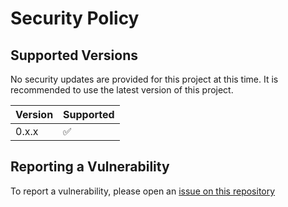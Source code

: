 # Security Policy

## Supported Versions

No security updates are provided for this project at this time.
It is recommended to use the latest version of this project.

| Version | Supported          |
| ------- | ------------------ |
| 0.x.x   | :white_check_mark: |

## Reporting a Vulnerability

To report a vulnerability, please open an [issue on this repository](https://github.com/cyboooooorg/auth-squared/issues)
